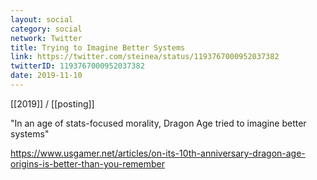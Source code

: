 ```yaml
---
layout: social
category: social
network: Twitter
title: Trying to Imagine Better Systems
link: https://twitter.com/steinea/status/1193767000952037382
twitterID: 1193767000952037382
date: 2019-11-10
---
```


[[2019]] / [[posting]]

"In an age of stats-focused morality, Dragon Age tried to imagine better systems"

<https://www.usgamer.net/articles/on-its-10th-anniversary-dragon-age-origins-is-better-than-you-remember>

